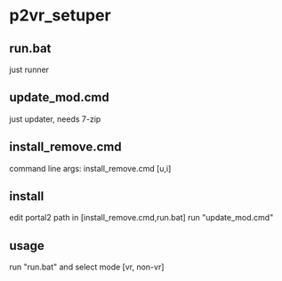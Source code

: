 # p2vr_setuper

## run.bat
just runner
## update_mod.cmd
just updater, needs 7-zip
## install_remove.cmd
command line args: install_remove.cmd [u,i]


## install
edit portal2 path in [install_remove.cmd,run.bat]
run "update_mod.cmd"
## usage
run "run.bat" and select mode [vr, non-vr]
